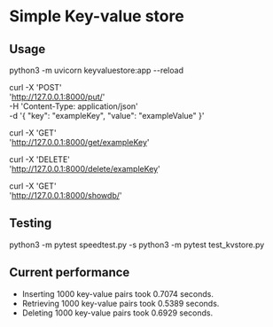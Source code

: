 # Simple Key-value store

## Usage

python3 -m uvicorn keyvaluestore:app --reload

curl -X 'POST' \
 'http://127.0.0.1:8000/put/' \
 -H 'Content-Type: application/json' \
 -d '{
"key": "exampleKey",
"value": "exampleValue"
}'

curl -X 'GET' \
 'http://127.0.0.1:8000/get/exampleKey'

curl -X 'DELETE' \
 'http://127.0.0.1:8000/delete/exampleKey'

curl -X 'GET' \
 'http://127.0.0.1:8000/showdb/'

## Testing

python3 -m pytest speedtest.py -s
python3 -m pytest test_kvstore.py

## Current performance

- Inserting 1000 key-value pairs took 0.7074 seconds.
- Retrieving 1000 key-value pairs took 0.5389 seconds.
- Deleting 1000 key-value pairs took 0.6929 seconds.
